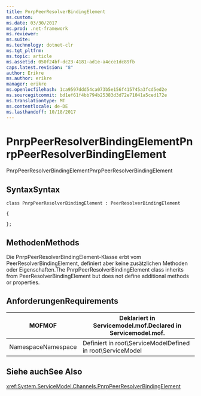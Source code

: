 ```yaml
---
title: PnrpPeerResolverBindingElement
ms.custom: 
ms.date: 03/30/2017
ms.prod: .net-framework
ms.reviewer: 
ms.suite: 
ms.technology: dotnet-clr
ms.tgt_pltfrm: 
ms.topic: article
ms.assetid: 050f24bf-dc23-4181-ad1e-a4cce1dc89fb
caps.latest.revision: "8"
author: Erikre
ms.author: erikre
manager: erikre
ms.openlocfilehash: 1ca9597ddd54ca073b5e156f415745a3fcd5ed2e
ms.sourcegitcommit: bd1ef61f4bb794b25383d3d72e71041a5ced172e
ms.translationtype: MT
ms.contentlocale: de-DE
ms.lasthandoff: 10/18/2017
---
```

# <a name="pnrppeerresolverbindingelement"></a><span data-ttu-id="9d2cf-102">PnrpPeerResolverBindingElement</span><span class="sxs-lookup"><span data-stu-id="9d2cf-102">PnrpPeerResolverBindingElement</span></span>
<span data-ttu-id="9d2cf-103">PnrpPeerResolverBindingElement</span><span class="sxs-lookup"><span data-stu-id="9d2cf-103">PnrpPeerResolverBindingElement</span></span>  
  
## <a name="syntax"></a><span data-ttu-id="9d2cf-104">Syntax</span><span class="sxs-lookup"><span data-stu-id="9d2cf-104">Syntax</span></span>  
 `class PnrpPeerResolverBindingElement : PeerResolverBindingElement`  
  
 `{`  
  
 `};`  
  
## <a name="methods"></a><span data-ttu-id="9d2cf-105">Methoden</span><span class="sxs-lookup"><span data-stu-id="9d2cf-105">Methods</span></span>  
 <span data-ttu-id="9d2cf-106">Die PnrpPeerResolverBindingElement-Klasse erbt vom PeerResolverBindingElement, definiert aber keine zusätzlichen Methoden oder Eigenschaften.</span><span class="sxs-lookup"><span data-stu-id="9d2cf-106">The PnrpPeerResolverBindingElement class inherits from PeerResolverBindingElement but does not define additional methods or properties.</span></span>  
  
## <a name="requirements"></a><span data-ttu-id="9d2cf-107">Anforderungen</span><span class="sxs-lookup"><span data-stu-id="9d2cf-107">Requirements</span></span>  
  
|<span data-ttu-id="9d2cf-108">MOF</span><span class="sxs-lookup"><span data-stu-id="9d2cf-108">MOF</span></span>|<span data-ttu-id="9d2cf-109">Deklariert in Servicemodel.mof.</span><span class="sxs-lookup"><span data-stu-id="9d2cf-109">Declared in Servicemodel.mof.</span></span>|  
|---------|-----------------------------------|  
|<span data-ttu-id="9d2cf-110">Namespace</span><span class="sxs-lookup"><span data-stu-id="9d2cf-110">Namespace</span></span>|<span data-ttu-id="9d2cf-111">Definiert in root\ServiceModel</span><span class="sxs-lookup"><span data-stu-id="9d2cf-111">Defined in root\ServiceModel</span></span>|  
  
## <a name="see-also"></a><span data-ttu-id="9d2cf-112">Siehe auch</span><span class="sxs-lookup"><span data-stu-id="9d2cf-112">See Also</span></span>  
 <xref:System.ServiceModel.Channels.PnrpPeerResolverBindingElement>
